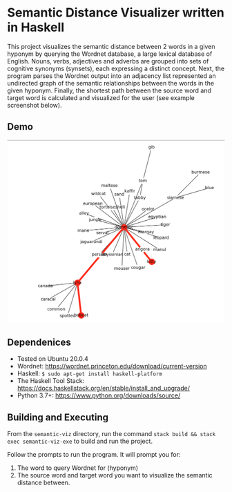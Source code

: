 # Semantic Distance Visualizer written in Haskell

This project visualizes the semantic distance between 2 words in a given hyponym by querying the Wordnet database, a large lexical database of English. Nouns, verbs, adjectives and adverbs are grouped into sets of cognitive synonyms (synsets), each expressing a distinct concept.
Next, the program parses the Wordnet output into an adjacency list represented an undirected graph of the semantic relationships between the words in the given hyponym. Finally, the shortest path between the source word and target word is calculated and visualized for the user (see example screenshot below).

## Demo
<img src="static/demo.png" alt="ls /proc" width="900">

## Dependenices
- Tested on Ubuntu 20.0.4
- Wordnet: https://wordnet.princeton.edu/download/current-version
- Haskell: `$ sudo apt-get install haskell-platform`
- The Haskell Tool Stack: https://docs.haskellstack.org/en/stable/install_and_upgrade/
- Python 3.7+: https://www.python.org/downloads/source/

## Building and Executing

From the `semantic-viz` directory, run the command `stack build && stack exec semantic-viz-exe` to build and run the project.

Follow the prompts to run the program. It will prompt you for:

1. The word to query Wordnet for (hyponym)
2. The source word and target word you want to visualize the semantic distance between.
